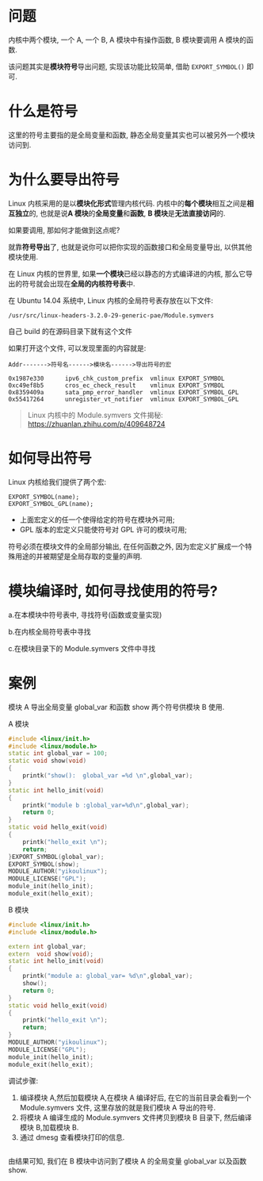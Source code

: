 
# 问题

内核中两个模块, 一个 A, 一个 B, A 模块中有操作函数, B 模块要调用 A 模块的函数.

该问题其实是**模块符号**导出问题, 实现该功能比较简单, 借助 `EXPORT_SYMBOL()` 即可.

# 什么是符号

这里的符号主要指的是全局变量和函数, 静态全局变量其实也可以被另外一个模块访问到.

# 为什么要导出符号

Linux 内核采用的是以**模块化形式**管理内核代码. 内核中的**每个模块**相互之间是**相互独立**的, 也就是说**A 模块**的**全局变量**和**函数**, **B 模块**是**无法直接访问**的.

如果要调用, 那如何才能做到这点呢?

就靠**符号导出**了, 也就是说你可以把你实现的函数接口和全局变量导出, 以供其他模块使用.

在 Linux 内核的世界里, 如果**一个模块**已经以静态的方式编译进的内核, 那么它导出的符号就会出现在**全局的内核符号表**中.

在 Ubuntu 14.04 系统中, Linux 内核的全局符号表存放在以下文件:

```
/usr/src/linux-headers-3.2.0-29-generic-pae/Module.symvers
```

自己 build 的在源码目录下就有这个文件


如果打开这个文件, 可以发现里面的内容就是:

```
Addr------->符号名------>模块名------>导出符号的宏
```

```
0x1987e330      ipv6_chk_custom_prefix  vmlinux EXPORT_SYMBOL
0xc49ef8b5      cros_ec_check_result    vmlinux EXPORT_SYMBOL
0x8359409a      sata_pmp_error_handler  vmlinux EXPORT_SYMBOL_GPL
0x55417264      unregister_vt_notifier  vmlinux EXPORT_SYMBOL_GPL
```

> Linux 内核中的 Module.symvers 文件揭秘: https://zhuanlan.zhihu.com/p/409648724

# 如何导出符号

Linux 内核给我们提供了两个宏:

```
EXPORT_SYMBOL(name);
EXPORT_SYMBOL_GPL(name);
```

* 上面宏定义的任一个使得给定的符号在模块外可用;
* GPL 版本的宏定义只能使符号对 GPL 许可的模块可用;

符号必须在模块文件的全局部分输出, 在任何函数之外, 因为宏定义扩展成一个特殊用途的并被期望是全局存取的变量的声明.

# 模块编译时, 如何寻找使用的符号?

a.在本模块中符号表中, 寻找符号(函数或变量实现)

b.在内核全局符号表中寻找

c.在模块目录下的 Module.symvers 文件中寻找

# 案例

模块 A 导出全局变量 global_var 和函数 show 两个符号供模块 B 使用.

A 模块

```cpp
#include <linux/init.h>
#include <linux/module.h>
static int global_var = 100;
static void show(void)
{
	printk("show():  global_var =%d \n",global_var);
}
static int hello_init(void)
{
	printk("module b :global_var=%d\n",global_var);
	return 0;
}
static void hello_exit(void)
{
	printk("hello_exit \n");
	return;
}EXPORT_SYMBOL(global_var);
EXPORT_SYMBOL(show);
MODULE_AUTHOR("yikoulinux");
MODULE_LICENSE("GPL");
module_init(hello_init);
module_exit(hello_exit);
```

B 模块

```cpp
#include <linux/init.h>
#include <linux/module.h>

extern int global_var;
extern  void show(void);
static int hello_init(void)
{
	printk("module a: global_var= %d\n",global_var);
	show();
	return 0;
}
static void hello_exit(void)
{
	printk("hello_exit \n");
	return;
}
MODULE_AUTHOR("yikoulinux");
MODULE_LICENSE("GPL");
module_init(hello_init);
module_exit(hello_exit);
```

调试步骤:

1. 编译模块 A,然后加载模块 A,在模块 A 编译好后, 在它的当前目录会看到一个 Module.symvers 文件, 这里存放的就是我们模块 A 导出的符号.
2. 将模块 A 编译生成的 Module.symvers 文件拷贝到模块 B 目录下, 然后编译模块 B,加载模块 B.
3. 通过 dmesg 查看模块打印的信息.

```

```

由结果可知, 我们在 B 模块中访问到了模块 A 的全局变量 global_var 以及函数 show.